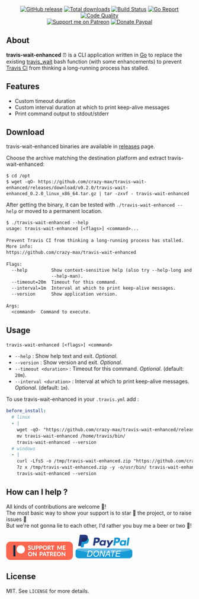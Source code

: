 <p align="center">
  <a href="https://github.com/crazy-max/travis-wait-enhanced/releases/latest"><img src="https://img.shields.io/github/release/crazy-max/travis-wait-enhanced.svg?style=flat-square" alt="GitHub release"></a>
  <a href="https://github.com/crazy-max/travis-wait-enhanced/releases/latest"><img src="https://img.shields.io/github/downloads/crazy-max/travis-wait-enhanced/total.svg?style=flat-square" alt="Total downloads"></a>
  <a href="https://github.com/crazy-max/travis-wait-enhanced/actions"><img src="https://github.com/crazy-max/travis-wait-enhanced/workflows/build/badge.svg" alt="Build Status"></a>
  <a href="https://goreportcard.com/report/github.com/crazy-max/travis-wait-enhanced"><img src="https://goreportcard.com/badge/github.com/crazy-max/travis-wait-enhanced?style=flat-square" alt="Go Report"></a>
  <a href="https://www.codacy.com/app/crazy-max/travis-wait-enhanced"><img src="https://img.shields.io/codacy/grade/2a33c37cd24e4225adacd48736c0efbb.svg?style=flat-square" alt="Code Quality"></a>
  <br /><a href="https://www.patreon.com/crazymax"><img src="https://img.shields.io/badge/donate-patreon-fb664e.svg?style=flat-square" alt="Support me on Patreon"></a>
  <a href="https://www.paypal.me/crazyws"><img src="https://img.shields.io/badge/donate-paypal-7057ff.svg?style=flat-square" alt="Donate Paypal"></a>
</p>

## About

**travis-wait-enhanced** :alarm_clock: is a CLI application written in [Go](https://golang.org/) to replace the existing [travis_wait](https://docs.travis-ci.com/user/common-build-problems/#build-times-out-because-no-output-was-received) bash function (with some enhancements) to prevent [Travis CI](https://travis-ci.com/) from thinking a long-running process has stalled.

## Features

* Custom timeout duration
* Custom interval duration at which to print keep-alive messages
* Print command output to stdout/stderr

## Download

travis-wait-enhanced binaries are available in [releases](https://github.com/crazy-max/travis-wait-enhanced/releases) page.

Choose the archive matching the destination platform and extract travis-wait-enhanced:

```
$ cd /opt
$ wget -qO- https://github.com/crazy-max/travis-wait-enhanced/releases/download/v0.2.0/travis-wait-enhanced_0.2.0_linux_x86_64.tar.gz | tar -zxvf - travis-wait-enhanced
```

After getting the binary, it can be tested with `./travis-wait-enhanced --help` or moved to a permanent location.

```
$ ./travis-wait-enhanced --help
usage: travis-wait-enhanced [<flags>] <command>...

Prevent Travis CI from thinking a long-running process has stalled. More info:
https://github.com/crazy-max/travis-wait-enhanced

Flags:
  --help         Show context-sensitive help (also try --help-long and
                 --help-man).
  --timeout=20m  Timeout for this command.
  --interval=1m  Interval at which to print keep-alive messages.
  --version      Show application version.

Args:
  <command>  Command to execute.
```

## Usage

`travis-wait-enhanced [<flags>] <command>`

* `--help` : Show help text and exit. _Optional_.
* `--version` : Show version and exit. _Optional_.
* `--timeout <duration>` : Timeout for this command. _Optional_. (default: `20m`).
* `--interval <duration>` : Interval at which to print keep-alive messages. _Optional_. (default: `1m`).

To use travis-wait-enhanced in your `.travis.yml` add :

```yml
before_install:
  # linux
  - |
    wget -qO- "https://github.com/crazy-max/travis-wait-enhanced/releases/download/v0.2.0/travis-wait-enhanced_0.2.0_linux_x86_64.tar.gz" | tar -zxvf - travis-wait-enhanced
    mv travis-wait-enhanced /home/travis/bin/
    travis-wait-enhanced --version
  # windows
  - |
    curl -LfsS -o /tmp/travis-wait-enhanced.zip "https://github.com/crazy-max/travis-wait-enhanced/releases/download/v0.2.0/travis-wait-enhanced_0.2.0_windows_x86_64.zip"
    7z x /tmp/travis-wait-enhanced.zip -y -o/usr/bin/ travis-wait-enhanced.exe -r
    travis-wait-enhanced --version
```

## How can I help ?

All kinds of contributions are welcome :raised_hands:!<br />
The most basic way to show your support is to star :star2: the project, or to raise issues :speech_balloon:<br />
But we're not gonna lie to each other, I'd rather you buy me a beer or two :beers:!

[![Support me on Patreon](.res/patreon.png)](https://www.patreon.com/crazymax) 
[![Paypal Donate](.res/paypal-donate.png)](https://www.paypal.me/crazyws)

## License

MIT. See `LICENSE` for more details.
